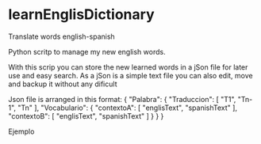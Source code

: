 # learnEnglisDictionary
Translate words english-spanish


Python scritp to manage my new english words.

With this scrip you can store the new learned words in a jSon file for later use and easy search.
As a jSon is a simple text file you can also edit, move and backup it without any dificult

Json file is arranged in this format:
{
  "Palabra": {
    "Traduccion": [
      "T1",
      "Tn-1",
      "Tn"
    ],
    "Vocabulario": {
      "contextoA": [
        "englisText",
        "spanishText"
      ],
      "contextoB": [
        "englisText",
        "spanishText"
      ]
    }
  }
}

Ejemplo
